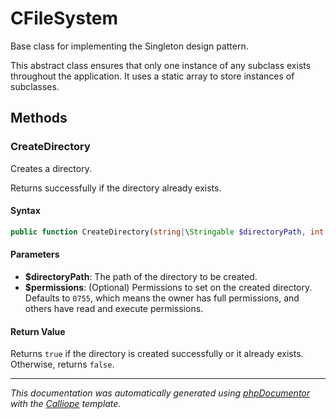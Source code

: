 # CFileSystem

Base class for implementing the Singleton design pattern.

This abstract class ensures that only one instance of any subclass exists
throughout the application. It uses a static array to store instances of
subclasses.

## Methods

### CreateDirectory

Creates a directory.

Returns successfully if the directory already exists.

#### Syntax

```php
public function CreateDirectory(string|\Stringable $directoryPath, int $permissions = 0755): bool
```

#### Parameters

- **$directoryPath**: The path of the directory to be created.
- **$permissions**: (Optional) Permissions to set on the created directory. Defaults to `0755`, which means the owner has full permissions, and others have read and execute permissions.

#### Return Value

Returns `true` if the directory is created successfully or it already exists. Otherwise, returns `false`.

---

*This documentation was automatically generated using [phpDocumentor](http://www.phpdoc.org/) with the [Calliope](https://github.com/DaphneWebFramework/Calliope) template.*
